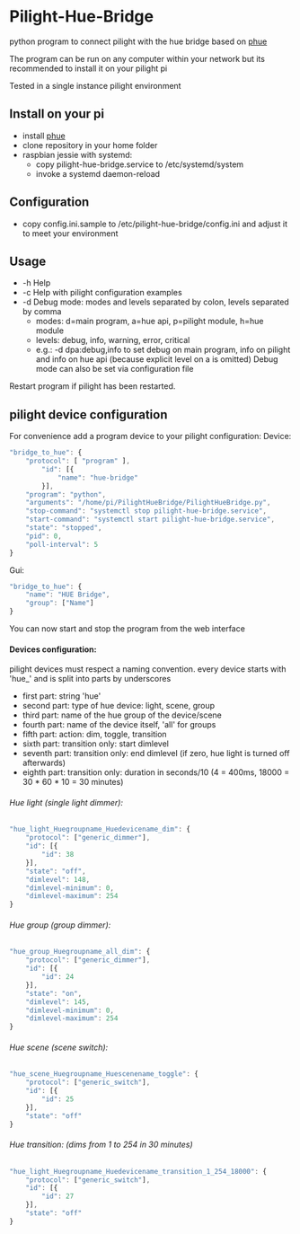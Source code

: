 # Pilight-Hue-Bridge

python program to connect pilight with the hue bridge based on [phue](https://github.com/studioimaginaire/phue)

The program can be run on any computer within your network but its
recommended to install it on your pilight pi

Tested in a single instance pilight environment

## Install on your pi
* install [phue](https://github.com/studioimaginaire/phue)
* clone repository in your home folder
* raspbian jessie with systemd:
    * copy pilight-hue-bridge.service to /etc/systemd/system
    * invoke a systemd daemon-reload

## Configuration
* copy config.ini.sample to /etc/pilight-hue-bridge/config.ini and adjust it to meet your environment

## Usage

* -h Help
* -c Help with pilight configuration examples
* -d Debug mode: modes and levels separated by colon, levels separated by comma
    * modes: d=main program, a=hue api, p=pilight module, h=hue module
    * levels: debug, info, warning, error, critical
    * e.g.: -d dpa:debug,info to set debug on main program, info on pilight and info on hue api (because explicit level on a is omitted) Debug mode can also be set via configuration file
    
Restart program if pilight has been restarted.

## pilight device configuration

For convenience add a program device to your pilight configuration:
Device:
```javascript
"bridge_to_hue": {
    "protocol": [ "program" ],
        "id": [{
            "name": "hue-bridge"
        }],
    "program": "python",
    "arguments": "/home/pi/PilightHueBridge/PilightHueBridge.py",
    "stop-command": "systemctl stop pilight-hue-bridge.service",
    "start-command": "systemctl start pilight-hue-bridge.service",
    "state": "stopped",
    "pid": 0,
    "poll-interval": 5
}
```
Gui:
```javascript
"bridge_to_hue": {
    "name": "HUE Bridge",
    "group": ["Name"]
}
```
You can now start and stop the program from the web interface
#### Devices configuration:

pilight devices must respect a naming convention. every device starts
with 'hue_' and is split into parts by underscores

* first part:   string 'hue'
* second part:    type of hue device: light, scene, group
* third part:    name of the hue group of the device/scene
* fourth part:    name of the device itself, 'all' for groups
* fifth part:    action: dim, toggle, transition
* sixth part:    transition only: start dimlevel
* seventh part:    transition only: end dimlevel (if zero, hue light is turned off afterwards)
* eighth part:    transition only: duration in seconds/10 (4 = 400ms, 18000 = 30 * 60 * 10 = 30 minutes)

###### Hue light (single light dimmer):
```javascript
"hue_light_Huegroupname_Huedevicename_dim": {
    "protocol": ["generic_dimmer"],
    "id": [{
        "id": 38
    }],
    "state": "off",
    "dimlevel": 148,
    "dimlevel-minimum": 0,
    "dimlevel-maximum": 254
}
```
###### Hue group (group dimmer):
```javascript
"hue_group_Huegroupname_all_dim": {
    "protocol": ["generic_dimmer"],
    "id": [{
        "id": 24
    }],
    "state": "on",
    "dimlevel": 145,
    "dimlevel-minimum": 0,
    "dimlevel-maximum": 254
}
```
###### Hue scene (scene switch):
```javascript
"hue_scene_Huegroupname_Huescenename_toggle": {
    "protocol": ["generic_switch"],
    "id": [{
        "id": 25
    }],
    "state": "off"
}
```
###### Hue transition: (dims from 1 to 254 in 30 minutes)
```javascript
"hue_light_Huegroupname_Huedevicename_transition_1_254_18000": {
    "protocol": ["generic_switch"],
    "id": [{
        "id": 27
    }],
    "state": "off"
}
```